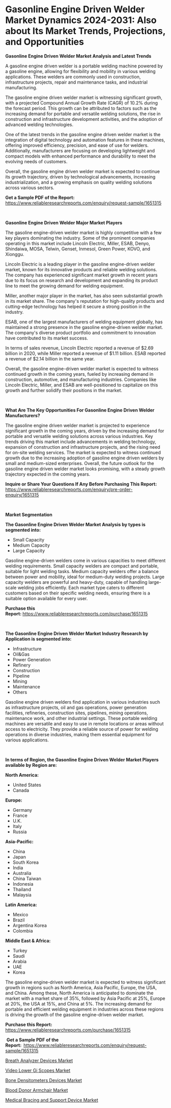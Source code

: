 <p><h1>Gasonline Engine Driven Welder Market Dynamics 2024-2031: Also about Its Market Trends, Projections, and Opportunities</h1></p><p><strong>Gasonline Engine Driven Welder Market Analysis and Latest Trends</strong></p>
<p><p>A gasoline engine driven welder is a portable welding machine powered by a gasoline engine, allowing for flexibility and mobility in various welding applications. These welders are commonly used in construction, infrastructure projects, repair and maintenance tasks, and industrial manufacturing.</p><p>The gasoline engine driven welder market is witnessing significant growth, with a projected Compound Annual Growth Rate (CAGR) of 10.2% during the forecast period. This growth can be attributed to factors such as the increasing demand for portable and versatile welding solutions, the rise in construction and infrastructure development activities, and the adoption of advanced welding technologies.</p><p>One of the latest trends in the gasoline engine driven welder market is the integration of digital technology and automation features in these machines, offering improved efficiency, precision, and ease of use for welders. Additionally, manufacturers are focusing on developing lightweight and compact models with enhanced performance and durability to meet the evolving needs of customers.</p><p>Overall, the gasoline engine driven welder market is expected to continue its growth trajectory, driven by technological advancements, increasing industrialization, and a growing emphasis on quality welding solutions across various sectors.</p></p>
<p><strong>Get a Sample PDF of the Report:&nbsp;</strong> <a href="https://www.reliableresearchreports.com/enquiry/request-sample/1651315">https://www.reliableresearchreports.com/enquiry/request-sample/1651315</a></p>
<p>&nbsp;</p>
<p><strong>Gasonline Engine Driven Welder Major Market Players</strong></p>
<p><p>The gasoline engine-driven welder market is highly competitive with a few key players dominating the industry. Some of the prominent companies operating in this market include Lincoln Electric, Miller, ESAB, Denyo, Shindaiwa, MOSA, Telwin, Genset, Inmesol, Green Power, KOVO, and Xionggu.</p><p>Lincoln Electric is a leading player in the gasoline engine-driven welder market, known for its innovative products and reliable welding solutions. The company has experienced significant market growth in recent years due to its focus on research and development and expanding its product line to meet the growing demand for welding equipment.</p><p>Miller, another major player in the market, has also seen substantial growth in its market share. The company's reputation for high-quality products and cutting-edge technology has helped it secure a strong position in the industry.</p><p>ESAB, one of the largest manufacturers of welding equipment globally, has maintained a strong presence in the gasoline engine-driven welder market. The company's diverse product portfolio and commitment to innovation have contributed to its market success.</p><p>In terms of sales revenue, Lincoln Electric reported a revenue of $2.69 billion in 2020, while Miller reported a revenue of $1.11 billion. ESAB reported a revenue of $2.14 billion in the same year.</p><p>Overall, the gasoline engine-driven welder market is expected to witness continued growth in the coming years, fueled by increasing demand in construction, automotive, and manufacturing industries. Companies like Lincoln Electric, Miller, and ESAB are well-positioned to capitalize on this growth and further solidify their positions in the market.</p></p>
<p>&nbsp;</p>
<p><strong>What Are The Key Opportunities For Gasonline Engine Driven Welder Manufacturers?</strong></p>
<p><p>The gasoline engine driven welder market is projected to experience significant growth in the coming years, driven by the increasing demand for portable and versatile welding solutions across various industries. Key trends driving this market include advancements in welding technology, expansion of construction and infrastructure projects, and the rising need for on-site welding services. The market is expected to witness continued growth due to the increasing adoption of gasoline engine driven welders by small and medium-sized enterprises. Overall, the future outlook for the gasoline engine driven welder market looks promising, with a steady growth trajectory expected in the coming years.</p></p>
<p><strong>Inquire or Share Your Questions If Any Before Purchasing This Report:</strong> <a href="https://www.reliableresearchreports.com/enquiry/pre-order-enquiry/1651315">https://www.reliableresearchreports.com/enquiry/pre-order-enquiry/1651315</a></p>
<p>&nbsp;</p>
<p><strong>Market Segmentation</strong></p>
<p><strong>The Gasonline Engine Driven Welder Market Analysis by types is segmented into:</strong></p>
<p><ul><li>Small Capacity</li><li>Medium Capacity</li><li>Large Capacity</li></ul></p>
<p><p>Gasoline engine-driven welders come in various capacities to meet different welding requirements. Small capacity welders are compact and portable, suitable for light welding tasks. Medium capacity welders offer a balance between power and mobility, ideal for medium-duty welding projects. Large capacity welders are powerful and heavy-duty, capable of handling large-scale welding jobs efficiently. Each market type caters to different customers based on their specific welding needs, ensuring there is a suitable option available for every user.</p></p>
<p><strong>Purchase this Report:&nbsp;</strong><a href="https://www.reliableresearchreports.com/purchase/1651315">https://www.reliableresearchreports.com/purchase/1651315</a></p>
<p>&nbsp;</p>
<p><strong>The Gasonline Engine Driven Welder Market Industry Research by Application is segmented into:</strong></p>
<p><ul><li>Infrastructure</li><li>Oil&Gas</li><li>Power Generation</li><li>Refinery</li><li>Construction</li><li>Pipeline</li><li>Mining</li><li>Maintenance</li><li>Others</li></ul></p>
<p><p>Gasoline engine driven welders find application in various industries such as infrastructure projects, oil and gas operations, power generation facilities, refineries, construction sites, pipelines, mining operations, maintenance work, and other industrial settings. These portable welding machines are versatile and easy to use in remote locations or areas without access to electricity. They provide a reliable source of power for welding operations in diverse industries, making them essential equipment for various applications.</p></p>
<p>&nbsp;</p>
<p><strong>In terms of Region, the Gasonline Engine Driven Welder Market Players available by Region are:</strong></p>
<p>
    <p> <strong> North America: </strong>
        <ul>
            <li>United States</li>
            <li>Canada</li>
        </ul>
        </p> 
    <p> <strong> Europe: </strong>
        <ul>
            <li>Germany</li>
            <li>France</li>
            <li>U.K.</li>
            <li>Italy</li>
            <li>Russia</li>
        </ul>
        </p> 
    <p> <strong> Asia-Pacific: </strong>
        <ul>
            <li>China</li>
            <li>Japan</li>
            <li>South Korea</li>
            <li>India</li>
            <li>Australia</li>
            <li>China Taiwan</li>
            <li>Indonesia</li>
            <li>Thailand</li>
            <li>Malaysia</li>
        </ul>
        </p> 
    <p> <strong> Latin America: </strong>
        <ul>
            <li>Mexico</li>
            <li>Brazil</li>
            <li>Argentina Korea</li>
            <li>Colombia</li>
        </ul>
        </p> 
    <p> <strong> Middle East & Africa: </strong>
        <ul>
            <li>Turkey</li>
            <li>Saudi</li>
            <li>Arabia</li>
            <li>UAE</li>
            <li>Korea</li>
        </ul>
    </p>
    </p>
<p><p>The gasoline engine-driven welder market is expected to witness significant growth in regions such as North America, Asia Pacific, Europe, the USA, and China. Among these, North America is anticipated to dominate the market with a market share of 35%, followed by Asia Pacific at 25%, Europe at 20%, the USA at 15%, and China at 5%. The increasing demand for portable and efficient welding equipment in industries across these regions is driving the growth of the gasoline engine-driven welder market.</p></p>
<p><strong>Purchase this Report: </strong><a href="https://www.reliableresearchreports.com/purchase/1651315">https://www.reliableresearchreports.com/purchase/1651315</a></p>
<p>&nbsp;<strong>Get a Sample PDF of the Report:&nbsp;&nbsp;</strong><a href="https://www.reliableresearchreports.com/enquiry/request-sample/1651315">https://www.reliableresearchreports.com/enquiry/request-sample/1651315</a></p>
<p><strong></strong></p>
<p><p><a href="https://medium.com/p/725849474a65/edit">Breath Analyzer Devices Market</a></p><p><a href="https://medium.com/p/4996cd37d5b8/edit">Video Lower Gi Scopes Market</a></p><p><a href="https://medium.com/p/06db8385bfbb/edit">Bone Densitometers Devices Market</a></p><p><a href="https://medium.com/p/182a86f9d43a/edit">Blood Donor Armchair Market</a></p><p><a href="https://medium.com/p/81aec94ccade/edit">Medical Bracing and Support Device Market</a></p></p>